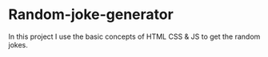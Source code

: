 # Random-joke-generator
In this project I  use the basic concepts of HTML CSS &amp; JS to get the random jokes.
